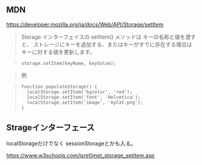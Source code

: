 ## MDN
https://developer.mozilla.org/ja/docs/Web/API/Storage/setItem

> Storage インターフェイスの setItem() メソッドは
> キーの名称と値を渡すと、
> ストレージにキーを追加する、またはキーがすでに存在する場合はキーに対する値を更新します。

> ```
> storage.setItem(keyName, keyValue);
> ```

>例

> ```
> function populateStorage() {
>   localStorage.setItem('bgcolor', 'red');
>   localStorage.setItem('font', 'Helvetica');
>   localStorage.setItem('image', 'myCat.png');
> }
> ```

## Strageインターフェース
localStorageだけでなく
sessionStorageとかも入る。

https://www.w3schools.com/jsref/met_storage_setitem.asp
